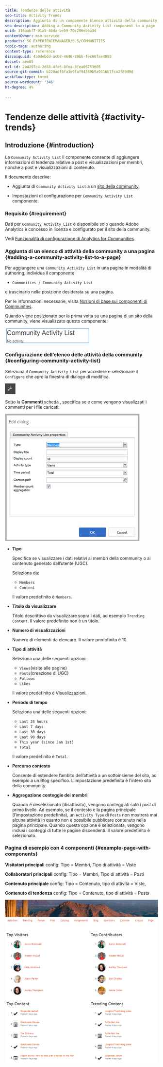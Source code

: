 ```yaml
---
title: Tendenze delle attività
seo-title: Activity Trends
description: Aggiunta di un componente Elenco attività della community a una pagina
seo-description: Adding a Community Activity List component to a page
uuid: 316aabf7-01a5-46da-be59-70c206eb6a3d
contentOwner: msm-service
products: SG_EXPERIENCEMANAGER/6.5/COMMUNITIES
topic-tags: authoring
content-type: reference
discoiquuid: 4a0debdd-acb9-4646-80bb-fec66fae4088
docset: aem65
exl-id: 2a4297e4-2d88-4fa6-8fea-3fea06753605
source-git-commit: b220adf6fa3e9faf94389b9a9416b7fca2f89d9d
workflow-type: tm+mt
source-wordcount: '346'
ht-degree: 4%

---
```


# Tendenze delle attività {#activity-trends}

## Introduzione {#introduction}

La `Community Activity List` Il componente consente di aggiungere informazioni di tendenza relative a post e visualizzazioni per membri, nonché a post e visualizzazioni di contenuto.

Il documento descrive:

* Aggiunta di `Community Activity List` a un [sito della community](/help/communities/overview.md#community-sites).

* Impostazioni di configurazione per `Community Activity List` componente.

### Requisito {#requirement}

Dati per `Community Activity List` è disponibile solo quando Adobe Analytics è concesso in licenza e configurato per il sito della community.

Vedi [Funzionalità di configurazione di Analytics for Communities](/help/communities/analytics.md).

### Aggiunta di un elenco di attività della community a una pagina {#adding-a-community-activity-list-to-a-page}

Per aggiungere una `Community Activity List` in una pagina in modalità di authoring, individua il componente

* `Communities / Community Activity List`

e trascinarlo nella posizione desiderata su una pagina.

Per le informazioni necessarie, visita [Nozioni di base sui componenti di Communities](/help/communities/basics.md).

Quando viene posizionato per la prima volta su una pagina di un sito della community, viene visualizzato questo componente:

![attività della comunità](assets/community-activity.png)

### Configurazione dell’elenco delle attività della community  {#configuring-community-activity-list}

Seleziona il `Community Activity List` per accedere e selezionare il `Configure` che apre la finestra di dialogo di modifica.

![configurare](assets/configure-new.png)

Sotto la **Commenti** scheda , specifica se e come vengono visualizzati i commenti per i file caricati:

![proprietà](assets/activity-list-properties.png)

* **Tipo**

   Specifica se visualizzare i dati relativi ai membri della community o al contenuto generato dall’utente (UGC).

   Seleziona da:

   * `Members`
   * `Content`

   Il valore predefinito è `Members`.

* **Titolo da visualizzare**

   Titolo descrittivo da visualizzare sopra i dati, ad esempio `Trending Content`.
Il valore predefinito non è un titolo.

* **Numero di visualizzazioni**

   Numero di elementi da elencare.
Il valore predefinito è 10.

* **Tipo di attività**

   Seleziona una delle seguenti opzioni:

   * `Views`(visite alle pagine)
   * `Posts`(creazione di UGC)
   * `Follows`
   * `Likes`

   Il valore predefinito è Visualizzazioni.

* **Periodo di tempo**

   Seleziona una delle seguenti opzioni:

   * `Last 24 hours`
   * `Last 7 days`
   * `Last 30 days`
   * `Last 90 days`
   * `This year (since Jan 1st)`
   * `Total`

   Il valore predefinito è `Total`.

* **Percorso contesto**

   Consente di estendere l’ambito dell’attività a un sottoinsieme del sito, ad esempio a un Blog specifico.
L&#39;impostazione predefinita è l&#39;intero sito della community.

* **Aggregazione conteggio dei membri**

   Quando è deselezionato (disattivato), vengono conteggiati solo i post di primo livello. Ad esempio, se il contesto è la pagina principale (l’impostazione predefinita), un `Activity Type` di `Posts` non mostrerà mai alcuna attività in quanto non è possibile pubblicare contenuto nella pagina principale. Quando questa opzione è selezionata, vengono inclusi i conteggi di tutte le pagine discendenti.
Il valore predefinito è selezionato.

### Pagina di esempio con 4 componenti {#example-page-with-components}

**Visitatori principali** config: Tipo = Membri, Tipo di attività = Viste

**Collaboratori principali** config: Tipo = Membri, Tipo di attività = Posti

**Contenuto principale** config: Tipo = Contenuto, tipo di attività = Viste,

**Contenuto di tendenza** config: Tipo = Contenuto, tipo di attività = Posts

![componenti](assets/activity-list-components.png)
